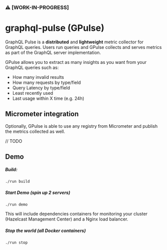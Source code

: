 ### ⚠️ [WORK-IN-PROGRESS] 
# graphql-pulse (GPulse)

GraphQL Pulse is a **distributed** and **lightweight** metric collector for GraphQL queries. Users run queries and GPulse collects and serves metrics as part of the GraphQL server implementation.  

GPulse allows you to extract as many insights as you want from your GraphQL queries such as:

- How many invalid results
- How many requests by type/field
- Query Latency by type/field
- Least recently used
- Last usage within X time (e.g. 24h)


## Micrometer integration

Optionally, GPulse is able to use any registry from Micrometer and publish the metrics collected as well.

// TODO

## Demo

##### Build:
```
./run build
```

##### Start Demo (spin up 2 servers)
```
./run demo
```

This will include dependencies containers for monitoring your cluster (Hazelcast Management Center) and a Nginx load balancer.

##### Stop the world (all Docker containers)
```
./run stop
```

